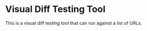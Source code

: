 # Visual Diff Testing Tool

This is a visual diff testing tool that can run against a list of URLs.

